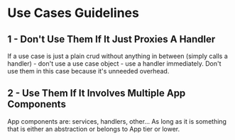 ﻿# Use Cases Guidelines

## 1 - **Don't Use** Them If It Just Proxies A Handler

If a use case is just a plain crud without anything in between (simply calls a handler) - don't use a use case object - use a handler immediately.
Don't use them in this case because it's unneeded overhead.

## 2 - **Use Them** If It Involves Multiple App Components

App components are: services, handlers, other... As long as it is something that is either an abstraction or belongs to App tier or lower.